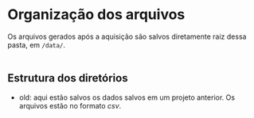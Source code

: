 # Organização dos arquivos

Os arquivos gerados após a aquisição são salvos diretamente raiz dessa pasta, em ```/data/```.
<br>
<br>


## Estrutura dos diretórios

* old: 
      aqui estão salvos os dados salvos em um projeto anterior. Os arquivos estão no formato _csv_.
